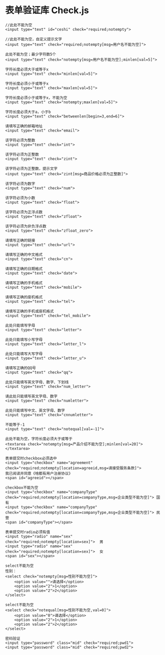 表单验证库 Check.js
========

    //此处不能为空
    <input type="text" id="ceshi" check="required;notempty">
    
    //此处不能为空，自定义提示文字	
    <input type="text" check="required;notempty[msg=用户名不能为空]">
    
    此处不能为空；最少字符数5个	
    <input type="text" check="notempty[msg=用户名不能为空];minlen[val=5]">

    字符长度必须大于或等于x	
    <input type="text" check="minlen[val=5]">

    字符长度必须小于或等于x	
    <input type="text" check="maxlen[val=5]">

    字符长度必须小于或等于x，不能为空	
    <input type="text" check="notempty;maxlen[val=5]">

    字符长度必须大于a，小于b	
    <input type="text" check="betweenlen[begin=3,end=6]">

    请填写正确的邮箱地址	
    <input type="text" check="email">

    该字符必须为整数	
    <input type="text" check="int">

    该字符必须为正整数	
    <input type="text" check="zint">
    
    该字符必须为正整数，提示文字	
    <input type="text" check="zint[msg=商品价格必须为正整数]">
    
    该字符必须为数字	
    <input type="text" check="num">
    
    该字符必须为小数	
    <input type="text" check="float">
    
    该字符必须为正浮点数	
    <input type="text" check="zfloat">
    
    该字符必须为非负浮点数	
    <input type="text" check="zfloat_zero">
    
    请填写正确的链接	
    <input type="text" check="url">
    
    请填写正确的中文格式	
    <input type="text" check="cn">
    
    请填写正确的日期格式	
    <input type="text" check="date">
    
    请填写正确的手机格式	
    <input type="text" check="mobile">
    
    请填写正确的座机格式	
    <input type="text" check="tel">
    
    请填写正确的手机或座机格式	
    <input type="text" check="tel_mobile">
    
    此处只能填写字母	
    <input type="text" check="letter">
    
    此处只能填写小写字母	
    <input type="text" check="letter_l">
    
    此处只能填写大写字母	
    <input type="text" check="letter_u">
    
    请填写正确的QQ号	
    <input type="text" check="qq">
    
    此处只能填写英文字母、数字、下划线	
    <input type="text" check="num_letter">
    
    请此处只能填写英文字母、数字	
    <input type="text" check="numletter">
    
    此处只能填写中文、英文字母、数字	
    <input type="text" check="cnnumletter">
    
    不能等于-1	
    <input type="text" check="notequal[val=-1]">
    
    此处不能为空，字符长度必须大于或等于	
    <textarea check="notempty[msg=产品介绍不能为空];minlen[val=20]"></textarea>
    
    表单提交时checkbox必须选中	
    <input type="checkbox" name="agreement" 
    check="required;notempty[location=agreeid,msg=请接受服务条款]">
    我已阅读并同意《啥都有用户注册协议》
    <span id="agreeid"></span>
    
    checkbox不能为空	
    <input type="checkbox" name="companyType" 
    check="required;notempty[location=companyType,msg=企业类型不能为空]"> 国有
    <input type="checkbox" name="companyType" 
    check="required;notempty[location=companyType,msg=企业类型不能为空]"> 民营
    <span id="companyType"></span>
    
    表单提交时radio必须有值	
    <input type="radio" name="sex" check="required;notempty[location=sex]">  男
    <input type="radio" name="sex" check="required;notempty[location=sex]">  女
    <span id="sex"></span>
    
    select不能为空	
    性别：
    <select check="notempty[msg=性别不能为空]">
        <option value="">请选择</option>
        <option value="2">1</option>
        <option value="2">2</option>
    </select>
    
    select不能为空	
    <select check="notequal[msg=性别不能为空,val=0]">
        <option value="0">请选择</option>
        <option value="2">1</option>
        <option value="2">2</option>
    </select>
    
    密码验证	
    <input type="password" class="mid" check="required;pwd1">
    <input type="password" class="mid" check="required;pwd2">
